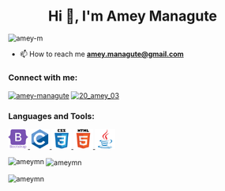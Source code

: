 <h1 align="center">Hi 👋, I'm Amey Managute</h1>
<p align="left"> <img src="https://komarev.com/ghpvc/?username=amey-m&label=Profile%20views&color=0e75b6&style=flat" alt="amey-m" /> </p>


- 📫 How to reach me **amey.managute@gmail.com**

<h3 align="left">Connect with me:</h3>
<p align="left">
<a href="https://linkedin.com/in/amey-managute" target="blank"><img align="center" src="https://raw.githubusercontent.com/rahuldkjain/github-profile-readme-generator/master/src/images/icons/Social/linked-in-alt.svg" alt="amey-managute" height="30" width="40" /></a>
<a href="https://instagram.com/20_amey_03" target="blank"><img align="center" src="https://raw.githubusercontent.com/rahuldkjain/github-profile-readme-generator/master/src/images/icons/Social/instagram.svg" alt="20_amey_03" height="30" width="40" /></a>
</p>

<h3 align="left">Languages and Tools:</h3>
<p align="left"> <a href="https://getbootstrap.com" target="_blank" rel="noreferrer"> <img src="https://raw.githubusercontent.com/devicons/devicon/master/icons/bootstrap/bootstrap-plain-wordmark.svg" alt="bootstrap" width="40" height="40"/> </a> <a href="https://www.cprogramming.com/" target="_blank" rel="noreferrer"> <img src="https://raw.githubusercontent.com/devicons/devicon/master/icons/c/c-original.svg" alt="c" width="40" height="40"/> </a> <a href="https://www.w3schools.com/css/" target="_blank" rel="noreferrer"> <img src="https://raw.githubusercontent.com/devicons/devicon/master/icons/css3/css3-original-wordmark.svg" alt="css3" width="40" height="40"/> </a> <a href="https://www.w3.org/html/" target="_blank" rel="noreferrer"> <img src="https://raw.githubusercontent.com/devicons/devicon/master/icons/html5/html5-original-wordmark.svg" alt="html5" width="40" height="40"/> </a> <a href="https://www.java.com" target="_blank" rel="noreferrer"> <img src="https://raw.githubusercontent.com/devicons/devicon/master/icons/java/java-original.svg" alt="java" width="40" height="40"/> </a> </p>

<p><img align="left" src="https://github-readme-stats.vercel.app/api/top-langs?username=ameymn&show_icons=true&locale=en&layout=compact" alt="ameymn" /></p>

<p>&nbsp;<img align="center" src="https://github-readme-stats.vercel.app/api?username=ameymn&show_icons=true&locale=en" alt="ameymn" /></p>

<p><img align="center" src="https://github-readme-streak-stats.herokuapp.com/?user=ameymn&" alt="ameymn" /></p>

